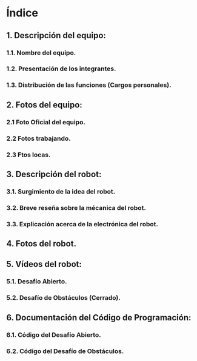 # Índice
## 1. Descripción del equipo: 
### 1.1. Nombre del equipo.
### 1.2. Presentación de los integrantes.
### 1.3. Distribución de las funciones (Cargos personales).
## 2. Fotos del equipo:
### 2.1 Foto Oficial del equipo.
### 2.2 Fotos trabajando.
### 2.3 Ftos locas.
## 3. Descripción del robot:
### 3.1. Surgimiento de la idea del robot.
### 3.2. Breve reseña sobre la mécanica del robot.
### 3.3. Explicación acerca de la electrónica del robot.
## 4. Fotos del robot.
## 5. Vídeos del robot:
### 5.1. Desafío Abierto.
### 5.2. Desafío de Obstáculos (Cerrado).
## 6. Documentación del Código de Programación:
### 6.1. Código del Desafío Abierto.
### 6.2. Código del Desafío de Obstáculos.
